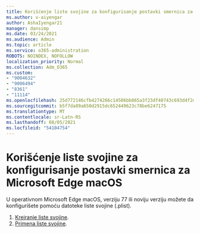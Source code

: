 ```yaml
---
title: Korišćenje liste svojine za konfigurisanje postavki smernica za Microsoft Edge macOS
ms.author: v-aiyengar
author: AshaIyengar21
manager: dansimp
ms.date: 03/24/2021
ms.audience: Admin
ms.topic: article
ms.service: o365-administration
ROBOTS: NOINDEX, NOFOLLOW
localization_priority: Normal
ms.collection: Adm_O365
ms.custom:
- "9004632"
- "9006494"
- "8361"
- "11114"
ms.openlocfilehash: 25d772146cfb4274266c14506bb865a3f23df40743c693d4f2d22cf8ca701e52
ms.sourcegitcommit: b5f7da89a650d2915dc652449623c78be6247175
ms.translationtype: MT
ms.contentlocale: sr-Latn-RS
ms.lasthandoff: 08/05/2021
ms.locfileid: "54104754"
---
```

# <a name="use-a-property-list-to-configure-the-policy-settings-for-microsoft-edge-on-macos"></a>Korišćenje liste svojine za konfigurisanje postavki smernica za Microsoft Edge macOS

U operativnom Microsoft Edge macOS, verziju 77 ili noviju verziju možete da konfigurišete pomoću datoteke liste svojine (.plist).

1. [Kreiranje liste svojine](https://go.microsoft.com/fwlink/?linkid=2134726).
1. [Primena liste svojine](https://go.microsoft.com/fwlink/?linkid=2134727).
